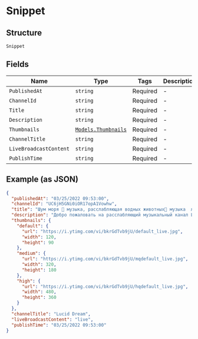 
# Snippet

## Structure

`Snippet`

## Fields

| Name | Type | Tags | Description |
|  --- | --- | --- | --- |
| `PublishedAt` | `string` | Required | - |
| `ChannelId` | `string` | Required | - |
| `Title` | `string` | Required | - |
| `Description` | `string` | Required | - |
| `Thumbnails` | [`Models.Thumbnails`](../../doc/models/thumbnails.md) | Required | - |
| `ChannelTitle` | `string` | Required | - |
| `LiveBroadcastContent` | `string` | Required | - |
| `PublishTime` | `string` | Required | - |

## Example (as JSON)

```json
{
  "publishedAt": "03/25/2022 09:53:00",
  "channelId": "UC6jH5GNi0iOR17opA1Vowhw",
  "title": "Шум моря 🐢 музыка, расслабляющая водных животных🐋 музыка  лечащая нервы и помогающая заснуть",
  "description": "Добро пожаловать на расслабляющий музыкальный канал Lucid Dream, спасибо за вашу поддержку и любовь к каналу ...",
  "thumbnails": {
    "default": {
      "url": "https://i.ytimg.com/vi/bkrGdTvb9jU/default_live.jpg",
      "width": 120,
      "height": 90
    },
    "medium": {
      "url": "https://i.ytimg.com/vi/bkrGdTvb9jU/mqdefault_live.jpg",
      "width": 320,
      "height": 180
    },
    "high": {
      "url": "https://i.ytimg.com/vi/bkrGdTvb9jU/hqdefault_live.jpg",
      "width": 480,
      "height": 360
    }
  },
  "channelTitle": "Lucid Dream",
  "liveBroadcastContent": "live",
  "publishTime": "03/25/2022 09:53:00"
}
```

